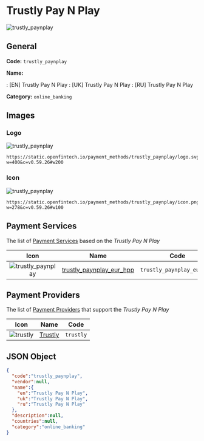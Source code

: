 
# Trustly Pay N Play 
![trustly_paynplay](https://static.openfintech.io/payment_methods/trustly_paynplay/logo.svg?w=400&c=v0.59.26#w200)  

## General 
**Code:** `trustly_paynplay` 
 
**Name:** 
 
:	[EN] Trustly Pay N Play 
:	[UK] Trustly Pay N Play 
:	[RU] Trustly Pay N Play 
 
**Category:** `online_banking` 
 

## Images 

### Logo 
![trustly_paynplay](https://static.openfintech.io/payment_methods/trustly_paynplay/logo.svg?w=400&c=v0.59.26#w200)  

```
https://static.openfintech.io/payment_methods/trustly_paynplay/logo.svg?w=400&c=v0.59.26#w200
```  

### Icon 
![trustly_paynplay](https://static.openfintech.io/payment_methods/trustly_paynplay/icon.png?w=278&c=v0.59.26#w100)  

```
https://static.openfintech.io/payment_methods/trustly_paynplay/icon.png?w=278&c=v0.59.26#w100
```  

## Payment Services 
 
The list of [Payment Services](/payment-services/) based on the _Trustly Pay N Play_ 

|Icon|Name|Code| 
|:---:|:---:|:---:| 
|![trustly_paynplay](https://static.openfintech.io/payment_methods/trustly_paynplay/icon.png?w=278&c=v0.59.26#w100) |[trustly_paynplay_eur_hpp](/payment-services/trustly_paynplay_eur_hpp/)|`trustly_paynplay_eur_hpp`| 
 

## Payment Providers 
 
The list of [Payment Providers](/payment-providers/) that support the _Trustly Pay N Play_ 

|Icon|Name|Code| 
|:---:|:---:|:---:| 
|![trustly](https://static.openfintech.io/payment_providers/trustly/icon.svg?w=278&c=v0.59.26#w100) |[Trustly](/payment-providers/trustly/)|`trustly`| 
 

## JSON Object 

```json
{
  "code":"trustly_paynplay",
  "vendor":null,
  "name":{
    "en":"Trustly Pay N Play",
    "uk":"Trustly Pay N Play",
    "ru":"Trustly Pay N Play"
  },
  "description":null,
  "countries":null,
  "category":"online_banking"
}
```  
